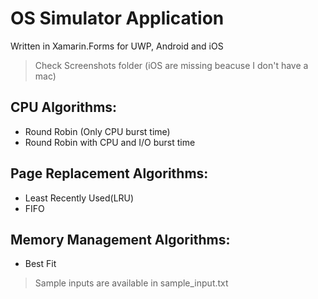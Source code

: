 # OS Simulator Application
Written in Xamarin.Forms for UWP, Android and iOS
> Check Screenshots folder (iOS are missing beacuse I don't have a mac)

## CPU Algorithms:
- Round Robin (Only CPU burst time)
- Round Robin with CPU and I/O burst time
## Page Replacement Algorithms:
- Least Recently Used(LRU)
- FIFO
## Memory Management Algorithms:
- Best Fit

> Sample inputs are available in sample_input.txt
